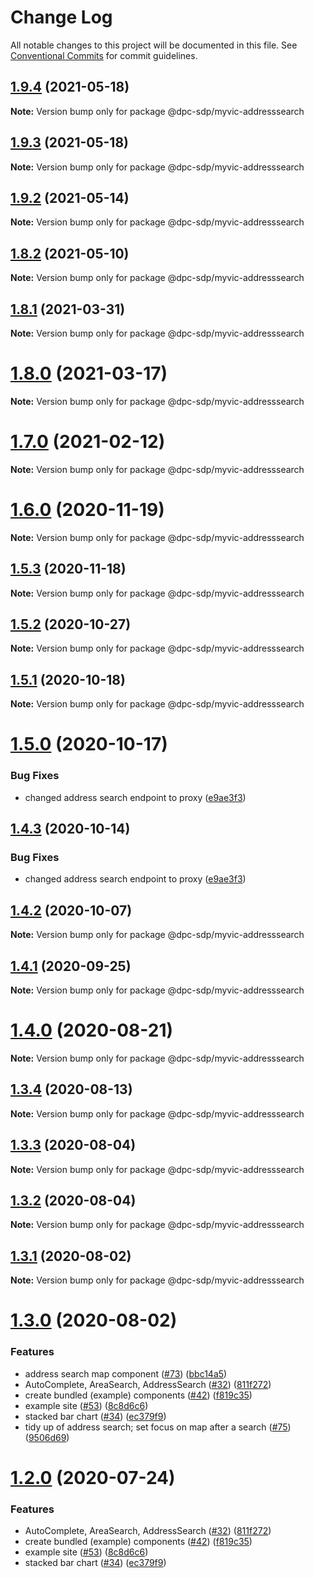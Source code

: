 # Change Log

All notable changes to this project will be documented in this file.
See [Conventional Commits](https://conventionalcommits.org) for commit guidelines.

## [1.9.4](https://github.com/dpc-sdp/myvictoria-vic-gov-au/tree/master/packages/AddressSearch/compare/v1.9.3...v1.9.4) (2021-05-18)

**Note:** Version bump only for package @dpc-sdp/myvic-addresssearch






## [1.9.3](https://github.com/dpc-sdp/myvictoria-vic-gov-au/tree/master/packages/AddressSearch/compare/v1.9.2...v1.9.3) (2021-05-18)

**Note:** Version bump only for package @dpc-sdp/myvic-addresssearch






## [1.9.2](https://github.com/dpc-sdp/myvictoria-vic-gov-au/tree/master/packages/AddressSearch/compare/v1.9.0...v1.9.2) (2021-05-14)

**Note:** Version bump only for package @dpc-sdp/myvic-addresssearch






## [1.8.2](https://github.com/dpc-sdp/myvictoria-vic-gov-au/tree/master/packages/AddressSearch/compare/v1.8.1...v1.8.2) (2021-05-10)

**Note:** Version bump only for package @dpc-sdp/myvic-addresssearch






## [1.8.1](https://github.com/dpc-sdp/myvictoria-vic-gov-au/tree/master/packages/AddressSearch/compare/v1.8.0...v1.8.1) (2021-03-31)

**Note:** Version bump only for package @dpc-sdp/myvic-addresssearch





# [1.8.0](https://github.com/dpc-sdp/myvictoria-vic-gov-au/tree/master/packages/AddressSearch/compare/v1.7.0...v1.8.0) (2021-03-17)

**Note:** Version bump only for package @dpc-sdp/myvic-addresssearch






# [1.7.0](https://github.com/dpc-sdp/myvictoria-vic-gov-au/tree/master/packages/AddressSearch/compare/v1.6.1...v1.7.0) (2021-02-12)

**Note:** Version bump only for package @dpc-sdp/myvic-addresssearch





# [1.6.0](https://github.com/dpc-sdp/myvictoria-vic-gov-au/tree/master/packages/AddressSearch/compare/v1.5.3...v1.6.0) (2020-11-19)

**Note:** Version bump only for package @dpc-sdp/myvic-addresssearch





## [1.5.3](https://github.com/dpc-sdp/myvictoria-vic-gov-au/tree/master/packages/AddressSearch/compare/v1.5.1...v1.5.3) (2020-11-18)

**Note:** Version bump only for package @dpc-sdp/myvic-addresssearch





## [1.5.2](https://github.com/dpc-sdp/myvictoria-vic-gov-au/tree/master/packages/AddressSearch/compare/v1.5.1...v1.5.2) (2020-10-27)

**Note:** Version bump only for package @dpc-sdp/myvic-addresssearch





## [1.5.1](https://github.com/dpc-sdp/myvictoria-vic-gov-au/tree/master/packages/AddressSearch/compare/v1.5.0...v1.5.1) (2020-10-18)

**Note:** Version bump only for package @dpc-sdp/myvic-addresssearch





# [1.5.0](https://github.com/dpc-sdp/myvictoria-vic-gov-au/tree/master/packages/AddressSearch/compare/v1.4.2...v1.5.0) (2020-10-17)


### Bug Fixes

* changed address search endpoint to proxy ([e9ae3f3](https://github.com/dpc-sdp/myvictoria-vic-gov-au/tree/master/packages/AddressSearch/commit/e9ae3f30ac6fa25a2c893f9b27652def1fa8f737))





## [1.4.3](https://github.com/dpc-sdp/myvictoria-vic-gov-au/tree/master/packages/AddressSearch/compare/v1.4.2...v1.4.3) (2020-10-14)


### Bug Fixes

* changed address search endpoint to proxy ([e9ae3f3](https://github.com/dpc-sdp/myvictoria-vic-gov-au/tree/master/packages/AddressSearch/commit/e9ae3f30ac6fa25a2c893f9b27652def1fa8f737))





## [1.4.2](https://github.com/dpc-sdp/myvictoria-vic-gov-au/tree/master/packages/AddressSearch/compare/v1.4.0...v1.4.2) (2020-10-07)

**Note:** Version bump only for package @dpc-sdp/myvic-addresssearch





## [1.4.1](https://github.com/dpc-sdp/myvictoria-vic-gov-au/tree/master/packages/AddressSearch/compare/v1.4.0...v1.4.1) (2020-09-25)

**Note:** Version bump only for package @dpc-sdp/myvic-addresssearch






# [1.4.0](https://github.com/dpc-sdp/myvictoria-vic-gov-au/tree/master/packages/AddressSearch/compare/v1.3.4...v1.4.0) (2020-08-21)

**Note:** Version bump only for package @dpc-sdp/myvic-addresssearch






## [1.3.4](https://github.com/dpc-sdp/myvictoria-vic-gov-au/tree/master/packages/AddressSearch/compare/v1.3.3...v1.3.4) (2020-08-13)

**Note:** Version bump only for package @dpc-sdp/myvic-addresssearch






## [1.3.3](https://github.com/dpc-sdp/myvictoria-vic-gov-au/tree/master/packages/AddressSearch/compare/v1.3.2...v1.3.3) (2020-08-04)

**Note:** Version bump only for package @dpc-sdp/myvic-addresssearch





## [1.3.2](https://github.com/dpc-sdp/myvictoria-vic-gov-au/tree/master/packages/AddressSearch/compare/v1.3.1...v1.3.2) (2020-08-04)

**Note:** Version bump only for package @dpc-sdp/myvic-addresssearch





## [1.3.1](https://github.com/dpc-sdp/myvictoria-vic-gov-au/tree/master/packages/AddressSearch/compare/v1.3.0...v1.3.1) (2020-08-02)

**Note:** Version bump only for package @dpc-sdp/myvic-addresssearch





# [1.3.0](https://github.com/dpc-sdp/myvictoria-vic-gov-au/tree/master/packages/AddressSearch/compare/v1.1.3...v1.3.0) (2020-08-02)


### Features

* address search map component ([#73](https://github.com/dpc-sdp/myvictoria-vic-gov-au/tree/master/packages/AddressSearch/issues/73)) ([bbc14a5](https://github.com/dpc-sdp/myvictoria-vic-gov-au/tree/master/packages/AddressSearch/commit/bbc14a5b569cf8e7b2b4c1c606ba3125529189fb))
* AutoComplete, AreaSearch, AddressSearch ([#32](https://github.com/dpc-sdp/myvictoria-vic-gov-au/tree/master/packages/AddressSearch/issues/32)) ([811f272](https://github.com/dpc-sdp/myvictoria-vic-gov-au/tree/master/packages/AddressSearch/commit/811f272cdd271188b12a575a5ceca3fd96953116))
* create bundled (example) components ([#42](https://github.com/dpc-sdp/myvictoria-vic-gov-au/tree/master/packages/AddressSearch/issues/42)) ([f819c35](https://github.com/dpc-sdp/myvictoria-vic-gov-au/tree/master/packages/AddressSearch/commit/f819c356b2c53f0a75d04542f22d73dae4516569))
* example site ([#53](https://github.com/dpc-sdp/myvictoria-vic-gov-au/tree/master/packages/AddressSearch/issues/53)) ([8c8d6c6](https://github.com/dpc-sdp/myvictoria-vic-gov-au/tree/master/packages/AddressSearch/commit/8c8d6c6e56b8772cdacc303d689358fe74ee791d))
* stacked bar chart ([#34](https://github.com/dpc-sdp/myvictoria-vic-gov-au/tree/master/packages/AddressSearch/issues/34)) ([ec379f9](https://github.com/dpc-sdp/myvictoria-vic-gov-au/tree/master/packages/AddressSearch/commit/ec379f9cd906374508339e16b70147bacafcaf74))
* tidy up of address search; set focus on map after a search ([#75](https://github.com/dpc-sdp/myvictoria-vic-gov-au/tree/master/packages/AddressSearch/issues/75)) ([9506d69](https://github.com/dpc-sdp/myvictoria-vic-gov-au/tree/master/packages/AddressSearch/commit/9506d6948f7d620fe45f01fcf5da7a7ef9e935c3))





# [1.2.0](https://github.com/dpc-sdp/myvictoria-vic-gov-au/tree/master/packages/AddressSearch/compare/v1.1.3...v1.2.0) (2020-07-24)


### Features

* AutoComplete, AreaSearch, AddressSearch ([#32](https://github.com/dpc-sdp/myvictoria-vic-gov-au/tree/master/packages/AddressSearch/issues/32)) ([811f272](https://github.com/dpc-sdp/myvictoria-vic-gov-au/tree/master/packages/AddressSearch/commit/811f272cdd271188b12a575a5ceca3fd96953116))
* create bundled (example) components ([#42](https://github.com/dpc-sdp/myvictoria-vic-gov-au/tree/master/packages/AddressSearch/issues/42)) ([f819c35](https://github.com/dpc-sdp/myvictoria-vic-gov-au/tree/master/packages/AddressSearch/commit/f819c356b2c53f0a75d04542f22d73dae4516569))
* example site ([#53](https://github.com/dpc-sdp/myvictoria-vic-gov-au/tree/master/packages/AddressSearch/issues/53)) ([8c8d6c6](https://github.com/dpc-sdp/myvictoria-vic-gov-au/tree/master/packages/AddressSearch/commit/8c8d6c6e56b8772cdacc303d689358fe74ee791d))
* stacked bar chart ([#34](https://github.com/dpc-sdp/myvictoria-vic-gov-au/tree/master/packages/AddressSearch/issues/34)) ([ec379f9](https://github.com/dpc-sdp/myvictoria-vic-gov-au/tree/master/packages/AddressSearch/commit/ec379f9cd906374508339e16b70147bacafcaf74))
